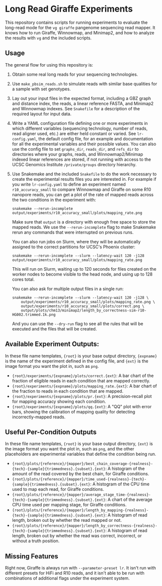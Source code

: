 # Long Read Giraffe Experiments

This repository contains scripts for running experiments to evaluate the long-read mode for the `vg giraffe` pangenome sequencing read mapper. It knows how to run Giraffe, Winnowmap, and Minimap2, and how to analyze the results with `vg` and the included scripts.

## Usage

The general flow for using this repository is:

1. Obtain some real long reads for your sequencing technologies.

2. Use `make_pbsim_reads.sh` to simulate reads with similar base qualities for a sample with set genotypes.

3. Lay out your input files in the expected format, including a GBZ graph and distance index, the reads, a linear reference FASTA, and Minimap2 and Winnowmap indexes. See `Snakefile` for a description of the required layout for input data.

4. Write a YAML configuration file defining one or more experiments in which different variables (sequencing technology, number of reads, read aligner used, etc.) are either held constant or varied. See `lr-config.yaml`, the default config file, for an example and documentation for all the experimental variables and their possible values. You can also use the config file to set `graphs_dir`, `reads_dir`, and `refs_dir` to directories where your graphs, reads, and Winnowmap2/Minimap indexed linear references are stored, if not running with access to the UCSC Genomics Institute `/private/groups` directory hierarchy. 

5. Use Snakemake and the included `Snakefile` to do the work necessary to create the experimental results files you are interested in. For example if you write `lr-config.yaml` to define an experiment named `r10_accuracy_small` to compare Winnowmap and Giraffe on some R10 nanopore reads, you can get a plot of the rate of mapped reads across the two conditions in the experiment with:

    ```
    snakemake --rerun-incomplete output/experiments/r10_accuracy_small/plots/mapping_rate.png
    ```

    Make sure that `output` is a directory with enough free space to store the mapped reads. We use the `--rerun-incomplete` flag to make Snakemake rerun any commands that were interrupted on previous runs.

    You can also run jobs on Slurm, where they will be automatically assigned to the correct partitions for UCSC's Phoenix cluster:

    ```
    snakemake --rerun-incomplete --slurm --latency-wait 120 -j128 output/experiments/r10_accuracy_small/plots/mapping_rate.png
    ```

    This will run on Slurm, waiting up to 120 seconds for files created on the worker nodes to become visible to the head node, and using up to 128 cores total.

    You can also ask for multiple output files in a single run:

    ```
    snakemake --rerun-incomplete --slurm --latency-wait 120 -j128 \
        output/experiments/r10_accuracy_small/plots/mapping_rate.png \
        output/experiments/r10_accuracy_small/plots/correct.png \
        output/plots/chm13/minimap2/length_by_correctness-sim-r10-HG002.trimmed.1k.png
    ```

    And you can use the `--dry-run` flag to see all the rules that will be executed and the files that will be created.

## Available Experiment Outputs:

In these file name templates, `{root}` is your base output directory, `{expname}` is the name of the experiment defined in the config file, and `{ext}` is the image format you want the plot in, such as `png`.

* `{root}/experiments/{expname}/plots/correct.{ext}`: A bar chart of the fraction of eligible reads in each condition that are mapped correctly.
* `{root}/experiments/{expname}/plots/mapping_rate.{ext}`: A bar chart of the fraction to reads in each condition that are mapped.
* `{root}/experiments/{expname}/plots/pr.{ext}`: A precision-recall plot for mapping accuracy showing each condition.
* `{root}/experiments/{expname}/plots/qq.{ext}`: A "QQ" plot with error bars, showing the calibration of mapping quality for detecting incorrectly-mapped reads.

## Useful Per-Condition Outputs

In these file name templates, `{root}` is your base output directory, `{ext}` is the image format you want the plot in, such as `png`, and the other placeholders are experimental variables that define the condition being run.

* `{root}/plots/{reference}/{mapper}/best_chain_coverage-{realness}-{tech}-{sample}{trimmedness}.{subset}.{ext}`: A histogram of the amount of the read covered by the best chain, for Giraffe conditions.
* `{root}/plots/{reference}/{mapper}/time_used-{realness}-{tech}-{sample}{trimmedness}.{subset}.{ext}`: A histogram of the CPU time used to map each read, for Giraffe conditions.
* `{root}/plots/{reference}/{mapper}/average_stage_time-{realness}-{tech}-{sample}{trimmedness}.{subset}.{ext}`: A chart of the average CPU time used per mapping stage, for Giraffe conditions.
* `{root}/plots/{reference}/{mapper}/length_by_mapping-{realness}-{tech}-{sample}{trimmedness}.{subset}.{ext}`: A histogram of read length, broken out by whether the read mapped or not.
* `{root}/plots/{reference}/{mapper}/length_by_correctness-{realness}-{tech}-{sample}{trimmedness}.{subset}.{ext}`: A histogram of read length, broken out by whether the read was correct, incorrect, or without a truth position.

## Missing Features

Right now, Giraffe is always run with `--parameter-preset lr`. It isn't run with different presets for HiFi and R10 reads, and it isn't able to be run with combinations of additional flags under the experiment system. 



